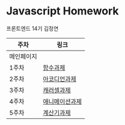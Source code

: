 # Javascript Homework

프론트엔드 14기 김정연

| 주차       | 링크                            |
| ---------- | ------------------------------- |
| 메인페이지 |
| 1주차      | [함수과제](./md/week1.md)       |
| 2주차      | [아코디언과제](./md/week2.md)   |
| 3주차      | [캐러셀과제](./md/week3.md)     |
| 4주차      | [애니메이션과제](./md/week4.md) |
| 5주차      | [계산기과제](./md/week5.md)     |
